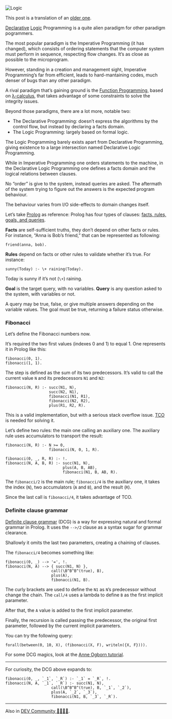 ![Logic](//cacilhas.info/img/glider.png)

This post is a translation of an [older one](/2017/11/acumuladores.html).

[Declarative](https://en.wikipedia.org/wiki/Declarative_programming) [Logic](https://en.wikipedia.org/wiki/Logic_programming) Programming is a quite alien paradigm for other paradigm pogrammers.

The most popular paradigm is the Imperative Programming (it has changed), which consists of ordering statements that the computer system must perform in sequence, respecting flow changes. It’s as close as possible to the microprogram.

However, standing in a creation and management sight, Imperative Programming’s far from efficient, leads to hard-mantaining codes, much denser of bugs than any other paradigm.

A rival paradigm that’s gaining ground is the [Function Programming](https://en.wikipedia.org/wiki/Functional_programming), based on [λ-calculus](https://en.wikipedia.org/wiki/Lambda_calculus), that takes advantage of some constraints to solve the integrity issues.

Beyond those paradigms, there are a lot more, notable two:

*   The Declarative Programming: doesn’t express the algorithms by the control flow, but instead by declaring a facts domain.
*   The Logic Programming: largely based on formal logic.

The Logic Programming barely exists apart from Declarative Programming, giving existence to a large intersection named Declarative Logic Programming.

While in Imperative Programming one orders statements to the machine, in the Declarative Logic Programming one defines a facts domain and the logical relations between clauses.

No “order” is give to the system, instead queries are asked. The aftermath of the system trying to figure out the answers is the expected program behaviour.

The behaviour varies from I/O side-effects to domain changes itself.

Let’s take [Prolog](https://www.swi-prolog.org/) as reference: Prolog has four types of clauses: [facts, rules, goals, and queries](http://www.ablmcc.edu.hk/~scy/prolog/pro02.htm).

**Facts** are self-sufficient truths, they don’t depend on other facts or rules. For instance, “Anna is Bob’s friend,” that can be represented as following:

    friend(anna, bob).

**Rules** depend on facts or other rules to validate whether it’s true. For instance:

    sunny(Today) :- \+ raining(Today).

Today is sunny if it’s not (`\+`) raining.

**Goal** is the target query, with no variables. **Query** is any question asked to the system, with variables or not.

A query may be true, false, or give multiple answers depending on the variable values. The goal must be true, returning a failure status otherwise.

### Fibonacci

Let’s define the Fibonacci numbers now.

It’s required the two first values (indexes 0 and 1) to equal 1. One represents it in Prolog like this:

    fibonacci(0, 1).
    fibonacci(1, 1).

The step is defined as the sum of its two predecessors. It’s valid to call the current value `N` and its predecessors `N1` and `N2`:

    fibonacci(N, R) :- succ(N1, N),
                       succ(N2, N1),
                       fibonacci(N1, R1),
                       fibonacci(N2, R2),
                       plus(R1, R2, R).

This is a valid implementation, but with a serious stack overflow issue. [TCO](http://wiki.c2.com/?TailCallOptimization) is needed for solving it.

Let’s define two rules: the main one calling an auxiliary one. The auxiliary rule uses accumulators to transport the result:

    fibonacci(N, R) :- N >= 0,
                       fibonacci(N, 0, 1, R).
    
    fibonacci(0, _, R, R) :- !.
    fibonacci(N, A, B, R) :- succ(N1, N),
                             plus(A, B, AB),
                             fibonacci(N1, B, AB, R).

The `fibonacci/2` is the main rule; `fibonacci/4` is the auxiliary one, it takes the index (`N`), two accumulators (`A` and `B`), and the result (`R`).

Since the last call is `fibonacci/4`, it takes advantage of TCO.

### Definite clause grammar

[Definite clause grammar](https://www.swi-prolog.org/pldoc/man?section=DCG) (DCG) is a way for expressing natural and formal grammar in Prolog. It uses the `-->/2` clause as a syntax sugar for grammar clearance.

Shallowly it omits the last two parameters, creating a chaining of clauses.

The `fibonacci/4` becomes something like:

    fibonacci(0, _) --> '=', !.
    fibonacci(N, A) --> { succ(N1, N) },
                        call(\B^B^B^(true), B),
                        plus(A),
                        fibonacci(N1, B).

The curly brackets are used to define the `N1` as `N`’s predecessor without change the chain. The `call/4` uses a lambda to define `B` as the first implicit parameter.

After that, the `A` value is added to the first implicit parameter.

Finally, the recursion is called passing the predecessor, the original first parameter, followed by the current implicit parameters.

You can try the following query:

    forall(between(0, 10, X), (fibonacci(X, F), writeln({X, F}))).

For some DCG magics, look at the [Anne Ogborn tutorial](http://www.pathwayslms.com/swipltuts/dcg/).

* * *

For curiosity, the DCG above expands to:

    fibonacci(0, _, `_1`, `_R`) :- `_1` = `_R`, !.
    fibonacci(N, A, `_1`, `_R`) :- succ(N1, N),
                        call(\B^B^B^(true), B, `_1`, `_2`),
                        plus(A, `_2`, `_3`),
                        fibonacci(N1, B, `_3`, `_R`).

* * *

Also in [DEV Community 👩‍💻👨‍💻](https://dev.to/cacilhas/accumulators-in-declarative-logic-programming-5cl7).